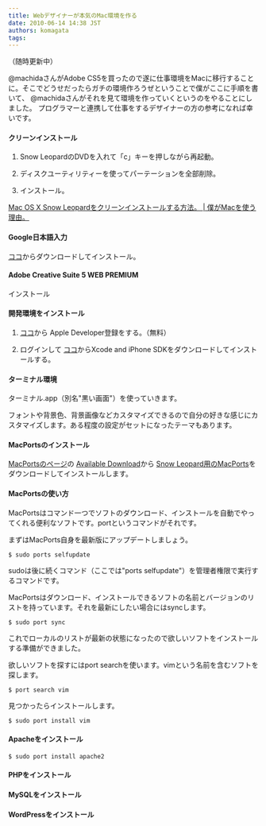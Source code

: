 ```yaml
---
title: Webデザイナーが本気のMac環境を作る
date: 2010-06-14 14:38 JST
authors: komagata
tags:  
---
```

（随時更新中） 

@machidaさんがAdobe CS5を買ったので遂に仕事環境をMacに移行することに。そこでどうせだったらガチの環境作ろうぜということで僕がここに手順を書いて、 @machidaさんがそれを見て環境を作っていくというのをやることにしました。 プログラマーと連携して仕事をするデザイナーの方の参考になれば幸いです。

#### クリーンインストール

1. Snow LeopardのDVDを入れて「c」キーを押しながら再起動。

2. ディスクユーティリティーを使ってパーテーションを全部削除。

3. インストール。

 [Mac OS X Snow Leopardをクリーンインストールする方法。 | 僕がMacを使う理由。](http://bocmac.net/mac-tips/mac-os-x-snow-leopard-clean-install-method.html) 

#### Google日本語入力

 [ココ](http://www.google.com/intl/ja/ime/index-mac.html)からダウンロードしてインストール。

#### Adobe Creative Suite 5 WEB PREMIUM

インストール

#### 開発環境をインストール 

1. [ココ](https://developer.apple.com/programs/register/)から Apple Developer登録をする。（無料）

2. ログインして [ココ](https://developer.apple.com/mac/)からXcode and iPhone SDKをダウンロードしてインストールする。

#### ターミナル環境

ターミナル.app（別名"黒い画面"）を使っていきます。

フォントや背景色、背景画像などカスタマイズできるので自分の好きな感じにカスタマイズします。ある程度の設定がセットになったテーマもあります。 
#### MacPortsのインストール

 [MacPortsのページ](http://www.macports.org/)の [Available Download](http://distfiles.macports.org/MacPorts/)から [Snow Leopard用のMacPorts](http://distfiles.macports.org/MacPorts/MacPorts-1.9.0-10.6-SnowLeopard.dmg)をダウンロードしてインストールします。

#### MacPortsの使い方

MacPortsはコマンド一つでソフトのダウンロード、インストールを自動でやってくれる便利なソフトです。portというコマンドがそれです。

まずはMacPorts自身を最新版にアップデートしましょう。

```
$ sudo ports selfupdate
```

sudoは後に続くコマンド（ここでは"ports selfupdate"）を管理者権限で実行するコマンドです。

MacPortsはダウンロード、インストールできるソフトの名前とバージョンのリストを持っています。それを最新にしたい場合にはsyncします。

```
$ sudo port sync
```

これでローカルのリストが最新の状態になったので欲しいソフトをインストールする準備ができました。

欲しいソフトを探すにはport searchを使います。vimという名前を含むソフトを探します。

```
$ port search vim
```

見つかったらインストールします。

```
$ sudo port install vim
```

#### Apacheをインストール 

```
$ sudo port install apache2
```

#### PHPをインストール 

#### MySQLをインストール 

#### WordPressをインストール
